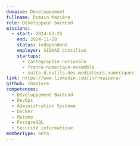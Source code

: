 ```yaml
---
domaine: Développement
fullname: Romain Mazière
role: Développeur backend
missions:
  - start: 2024-03-25
    end: 2024-11-28
    status: independent
    employer: SIGMAZ Consilium
    startups:
      - cartographie.nationale
      - france-numerique-ensemble
      - suite.d.outils.des.mediateurs.numeriques
link: https://www.linkedin.com/in/rmaziere/
github: rmaziere
competences:
  - Développement Backend
  - DevOps
  - Administration Système
  - Docker
  - Matomo
  - PostgreSQL
  - Sécurité informatique
memberType: beta
---
```

